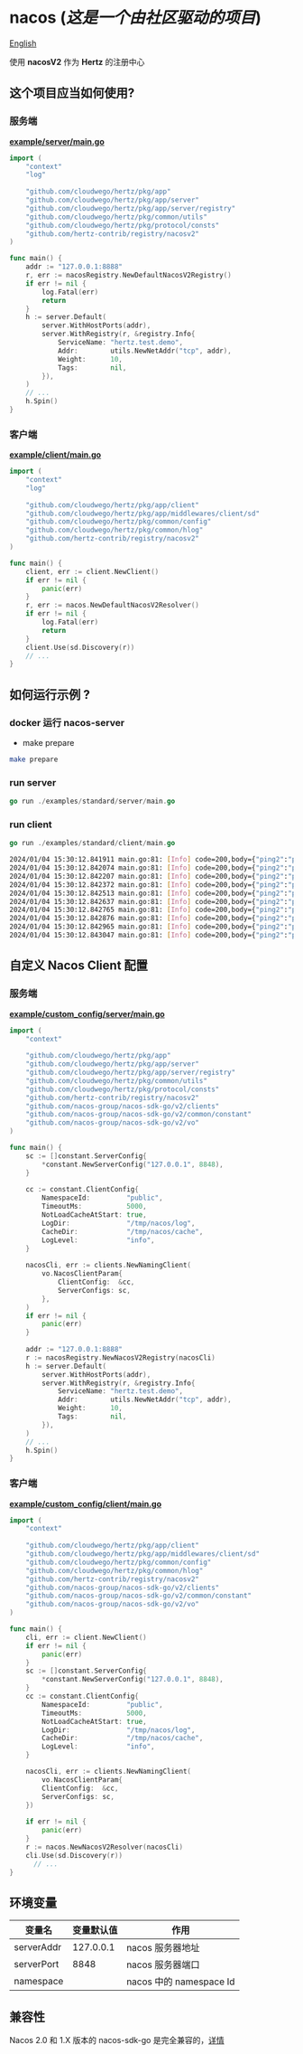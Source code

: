 # nacos (*这是一个由社区驱动的项目*)

[English](../nacosv2/README.md)

使用 **nacosV2** 作为 **Hertz** 的注册中心

## 这个项目应当如何使用?

### 服务端

**[example/server/main.go](examples/standard/server/main.go)**

```go
import (
    "context"
    "log"
    
    "github.com/cloudwego/hertz/pkg/app"
    "github.com/cloudwego/hertz/pkg/app/server"
    "github.com/cloudwego/hertz/pkg/app/server/registry"
    "github.com/cloudwego/hertz/pkg/common/utils"
    "github.com/cloudwego/hertz/pkg/protocol/consts"
    "github.com/hertz-contrib/registry/nacosv2"
)

func main() {
	addr := "127.0.0.1:8888"
	r, err := nacosRegistry.NewDefaultNacosV2Registry()
    if err != nil {
        log.Fatal(err)
        return
    }
	h := server.Default(
		server.WithHostPorts(addr),
		server.WithRegistry(r, &registry.Info{
			ServiceName: "hertz.test.demo",
			Addr:        utils.NewNetAddr("tcp", addr),
			Weight:      10,
			Tags:        nil,
		}),
	)
	// ...
	h.Spin()
}

```

### 客户端

**[example/client/main.go](examples/standard/client/main.go)**

```go
import (
    "context"
    "log"
    
    "github.com/cloudwego/hertz/pkg/app/client"
    "github.com/cloudwego/hertz/pkg/app/middlewares/client/sd"
    "github.com/cloudwego/hertz/pkg/common/config"
    "github.com/cloudwego/hertz/pkg/common/hlog"
    "github.com/hertz-contrib/registry/nacosv2"
)

func main() {
	client, err := client.NewClient()
	if err != nil {
		panic(err)
	}
    r, err := nacos.NewDefaultNacosV2Resolver()
    if err != nil {
        log.Fatal(err)
        return
    }
    client.Use(sd.Discovery(r))
	// ...
}
```

## 如何运行示例 ?

### docker 运行 nacos-server

- make prepare

```bash
make prepare
```

### run server

```go
go run ./examples/standard/server/main.go
```

### run client

```go
go run ./examples/standard/client/main.go
```

```bash
2024/01/04 15:30:12.841911 main.go:81: [Info] code=200,body={"ping2":"pong2"}
2024/01/04 15:30:12.842074 main.go:81: [Info] code=200,body={"ping2":"pong2"}
2024/01/04 15:30:12.842207 main.go:81: [Info] code=200,body={"ping2":"pong2"}
2024/01/04 15:30:12.842372 main.go:81: [Info] code=200,body={"ping2":"pong2"}
2024/01/04 15:30:12.842513 main.go:81: [Info] code=200,body={"ping2":"pong2"}
2024/01/04 15:30:12.842637 main.go:81: [Info] code=200,body={"ping2":"pong2"}
2024/01/04 15:30:12.842765 main.go:81: [Info] code=200,body={"ping2":"pong2"}
2024/01/04 15:30:12.842876 main.go:81: [Info] code=200,body={"ping2":"pong2"}
2024/01/04 15:30:12.842965 main.go:81: [Info] code=200,body={"ping2":"pong2"}
2024/01/04 15:30:12.843047 main.go:81: [Info] code=200,body={"ping2":"pong2"}
```

## 自定义 Nacos Client 配置

### 服务端

**[example/custom_config/server/main.go](examples/custom_config/server/main.go)**

```go
import (
    "context"
    
    "github.com/cloudwego/hertz/pkg/app"
    "github.com/cloudwego/hertz/pkg/app/server"
    "github.com/cloudwego/hertz/pkg/app/server/registry"
    "github.com/cloudwego/hertz/pkg/common/utils"
    "github.com/cloudwego/hertz/pkg/protocol/consts"
    "github.com/hertz-contrib/registry/nacosv2"
    "github.com/nacos-group/nacos-sdk-go/v2/clients"
    "github.com/nacos-group/nacos-sdk-go/v2/common/constant"
    "github.com/nacos-group/nacos-sdk-go/v2/vo"
)

func main() {
	sc := []constant.ServerConfig{
		*constant.NewServerConfig("127.0.0.1", 8848),
	}
	
	cc := constant.ClientConfig{
		NamespaceId:         "public",
		TimeoutMs:           5000,
		NotLoadCacheAtStart: true,
		LogDir:              "/tmp/nacos/log",
		CacheDir:            "/tmp/nacos/cache",
		LogLevel:            "info",
	}
	
	nacosCli, err := clients.NewNamingClient(
		vo.NacosClientParam{
			ClientConfig:  &cc,
			ServerConfigs: sc,
		},
	)
	if err != nil {
		panic(err)
	}
	
	addr := "127.0.0.1:8888"
	r := nacosRegistry.NewNacosV2Registry(nacosCli)
	h := server.Default(
		server.WithHostPorts(addr),
		server.WithRegistry(r, &registry.Info{
			ServiceName: "hertz.test.demo",
			Addr:        utils.NewNetAddr("tcp", addr),
			Weight:      10,
			Tags:        nil,
		}),
	)
	// ...
	h.Spin()
}

```

### 客户端

**[example/custom_config/client/main.go](examples/custom_config/client/main.go)**

```go
import (
    "context"
    
    "github.com/cloudwego/hertz/pkg/app/client"
    "github.com/cloudwego/hertz/pkg/app/middlewares/client/sd"
    "github.com/cloudwego/hertz/pkg/common/config"
    "github.com/cloudwego/hertz/pkg/common/hlog"
    "github.com/hertz-contrib/registry/nacosv2"
    "github.com/nacos-group/nacos-sdk-go/v2/clients"
    "github.com/nacos-group/nacos-sdk-go/v2/common/constant"
    "github.com/nacos-group/nacos-sdk-go/v2/vo"
)

func main() {
	cli, err := client.NewClient()
	if err != nil {
		panic(err)
	}
	sc := []constant.ServerConfig{
		*constant.NewServerConfig("127.0.0.1", 8848),
	}
	cc := constant.ClientConfig{
		NamespaceId:         "public",
		TimeoutMs:           5000,
		NotLoadCacheAtStart: true,
		LogDir:              "/tmp/nacos/log",
		CacheDir:            "/tmp/nacos/cache",
		LogLevel:            "info",
	}

    nacosCli, err := clients.NewNamingClient(
        vo.NacosClientParam{
        ClientConfig:  &cc,
        ServerConfigs: sc,
    })
	
    if err != nil {
		panic(err)
    }
    r := nacos.NewNacosV2Resolver(nacosCli)
    cli.Use(sd.Discovery(r))
      // ...
} 

```

## **环境变量**

| 变量名                       | 变量默认值 | 作用 |
|---------------------------| ---------------------------------- | --------------------------------- |
| serverAddr                | 127.0.0.1                          | nacos 服务器地址 |
| serverPort                | 8848                               | nacos 服务器端口            |
| namespace                 |                                    | nacos 中的 namespace Id |

## 兼容性

Nacos 2.0 和 1.X 版本的 nacos-sdk-go 是完全兼容的，[详情](https://nacos.io/en-us/docs/2.0.0-compatibility.html)

